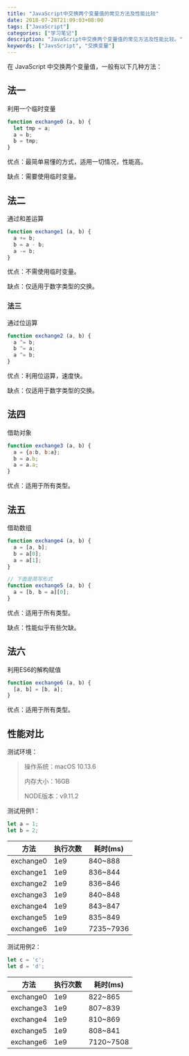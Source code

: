 ```yaml
---
title: "JavaScript中交换两个变量值的常见方法及性能比较"
date: 2018-07-28T21:09:03+08:00
tags: ["JavaScript"]
categories: ["学习笔记"]
description: "JavaScript中交换两个变量值的常见方法及性能比较。"
keywords: ["JavsScript", "交换变量"]
---
```


在 JavaScript 中交换两个变量值，一般有以下几种方法：

## 法一

利用一个临时变量

```javascript
function exchange0 (a, b) {
  let tmp = a;
  a = b;
  b = tmp;
}
```

优点：最简单易懂的方式，适用一切情况，性能高。

缺点：需要使用临时变量。

## 法二

通过和差运算

```javascript
function exchange1 (a, b) {
  a += b;
  b = a - b;
  a -= b;
}
```

优点：不需使用临时变量。

缺点：仅适用于数字类型的交换。

### 法三

通过位运算

```javascript
function exchange2 (a, b) {
  a ^= b;
  b ^= a;
  a ^= b;
}
```

优点：利用位运算，速度快。

缺点：仅适用于数字类型的交换。

## 法四

借助对象

```javascript
function exchange3 (a, b) {
  a = {a:b, b:a};
  b = a.b;
  a = a.a;
}
```

优点：适用于所有类型。

## 法五

借助数组

```javascript
function exchange4 (a, b) {
  a = [a, b];
  b = a[0];
  a = a[1];
}

// 下面是简写形式
function exchange5 (a, b) {
  a = [b, b = a][0];
}
```

优点：适用于所有类型。

缺点：性能似乎有些欠缺。

## 法六

利用ES6的解构赋值

```javascript
function exchange6 (a, b) {
  [a, b] = [b, a];
}
```

优点：适用于所有类型。

## 性能对比

测试环境：

> 操作系统：macOS 10.13.6
>
> 内存大小：16GB
>
> NODE版本：v9.11.2

测试用例1：

```javascript
let a = 1;
let b = 2;
```

| 方法      | 执行次数 | 耗时(ms)  |
| --------- | -------- | --------- |
| exchange0 | 1e9      | 840~888   |
| exchange1 | 1e9      | 836~844   |
| exchange2 | 1e9      | 836~846   |
| exchange3 | 1e9      | 840~848   |
| exchange4 | 1e9      | 843~847   |
| exchange5 | 1e9      | 835~849   |
| exchange6 | 1e9      | 7235~7936 |

测试用例2：

```javascript
let c = 'c';
let d = 'd';
```

| 方法      | 执行次数 | 耗时(ms)  |
| --------- | -------- | --------- |
| exchange0 | 1e9      | 822~865   |
| exchange3 | 1e9      | 807~839   |
| exchange4 | 1e9      | 810~869   |
| exchange5 | 1e9      | 808~841   |
| exchange6 | 1e9      | 7120~7508 |






